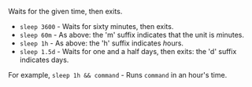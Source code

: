 Waits for the given time, then exits.

* `sleep 3600` - Waits for sixty minutes, then exits.
* `sleep 60m` - As above: the 'm' suffix indicates that the unit is *m*inutes. 
* `sleep 1h` - As above: the 'h' suffix indicates *h*ours.
* `sleep 1.5d` - Waits for one and a half days, then exits: the 'd' suffix
indicates days.

For example, `sleep 1h && command` - Runs `command` in an hour's time.
